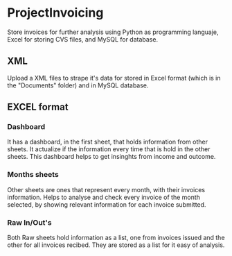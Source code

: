 # ProjectInvoicing

Store invoices for further analysis using Python as programming languaje, Excel for storing CVS files, and MySQL for database.

## XML

Upload a XML files to strape it's data for stored in Excel format (which is in the "Documents" folder) and in MySQL database.

## EXCEL format

### Dashboard
It has a dashboard, in the first sheet, that holds information from other sheets. It actualize if the information every time that is hold in the other sheets. This dashboard helps to get insinghts from income and outcome.

### Months sheets
Other sheets are ones that represent every month, with their invoices information. Helps to analyse and check every invoice of the month selected, by showing relevant information for each invoice submitted.

### Raw In/Out's

Both Raw sheets hold information as a list, one from invoices issued and the other for all invoices recibed. They are stored as a list for it easy of analysis.



